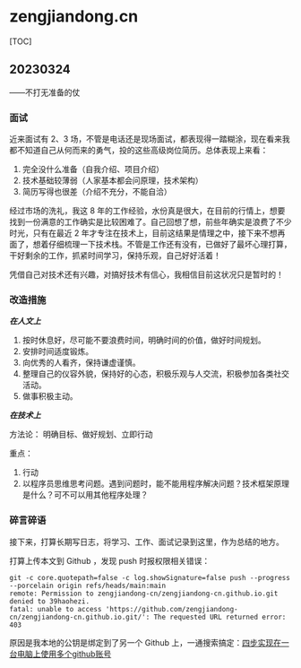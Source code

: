 # zengjiandong.cn

[TOC]

## 20230324
——不打无准备的仗

### 面试
近来面试有 2、3 场，不管是电话还是现场面试，都表现得一踏糊涂，现在看来我都不知道自己从何而来的勇气，投的这些高级岗位简历。总体表现上来看：

1. 完全没什么准备（自我介绍、项目介绍） 
2. 技术基础较薄弱（人家基本都会问原理，技术架构） 
3. 简历写得也很差（介绍不充分，不能自洽）

经过市场的洗礼，我这 8 年的工作经验，水份真是很大，在目前的行情上，想要找到一份满意的工作确实是比较困难了。自己回想了想，前些年确实是浪费了不少时光，只有在最近 2 年才专注在技术上，目前这结果是情理之中，接下来不想再面了，想着仔细梳理一下技术栈。不管是工作还有没有，已做好了最坏心理打算，干好剩余的工作，抓紧时间学习，保持乐观，自己好好活着！

凭借自己对技术还有兴趣，对搞好技术有信心，我相信目前这状况只是暂时的！

### 改造措施 ###
_**在人文上**_

1. 按时休息好，尽可能不要浪费时间，明确时间的价值，做好时间规划。
2. 安排时间适度锻炼。
3. 向优秀的人看齐，保持谦虚谨慎。
4. 整理自己的仪容外貌，保持好的心态，积极乐观与人交流，积极参加各类社交活动。
5. 做事积极主动。

_**在技术上**_

方法论：
明确目标、做好规划、立即行动

重点：
1. 行动
2. 以程序员思维思考问题。遇到问题时，能不能用程序解决问题？技术框架原理是什么？可不可以用其他程序处理？

### 碎言碎语
接下来，打算长期写日志，将学习、工作、面试记录到这里，作为总结的地方。

打算上传本文到 Github ，发现 push 时报权限相关错误：

```shell
git -c core.quotepath=false -c log.showSignature=false push --progress --porcelain origin refs/heads/main:main
remote: Permission to zengjiandong-cn/zengjiandong-cn.github.io.git denied to 39haohezi.
fatal: unable to access 'https://github.com/zengjiandong-cn/zengjiandong-cn.github.io.git/': The requested URL returned error: 403
```

原因是我本地的公钥是绑定到了另一个 Github 上，一通搜索搞定：[四步实现在一台电脑上使用多个github账号](https://www.shuzhiduo.com/A/Ae5RR6Gm5Q/)
